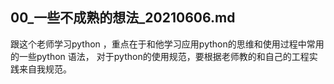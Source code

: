 ## 00_一些不成熟的想法_20210606.md



跟这个老师学习python ，重点在于和他学习应用python的思维和使用过程中常用的一些python 语法， 对于python的使用规范，要根据老师教的和自己的工程实践来自我规范。 



